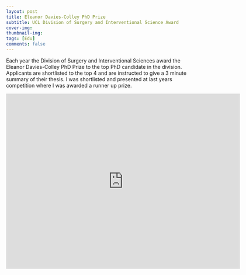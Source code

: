 ```yaml
---
layout: post
title: Eleanor Davies-Colley PhD Prize
subtitle: UCL Division of Surgery and Interventional Science Award
cover-img:
thumbnail-img:
tags: [Edu]
comments: false
---
```


Each year the Division of Surgery and Interventional Sciences award the Eleanor Davies-Colley PhD Prize to the top PhD candidate in the division. Applicants are shortlisted to the top 4 and are instructed to give a 3 minute summary of their thesis. I was shortlisted and presented at last years competition where I was awarded a runner up prize. 

<iframe width="640" height="480" src="https://www.youtube.com/embed/7o5GOrbEZOY" title="Eleanor Davies-Colley PhD Prize" frameborder="0" allow="accelerometer; autoplay; clipboard-write; encrypted-media; gyroscope; picture-in-picture" allowfullscreen></iframe>
